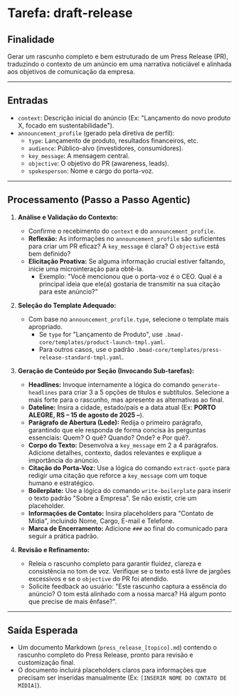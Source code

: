 # Tarefa: draft-release

## Finalidade

Gerar um rascunho completo e bem estruturado de um Press Release (PR), traduzindo o contexto de um anúncio em uma narrativa noticiável e alinhada aos objetivos de comunicação da empresa.

---

## Entradas

- `context`: Descrição inicial do anúncio (Ex: "Lançamento do novo produto X, focado em sustentabilidade").
- `announcement_profile` (gerado pela diretiva de perfil):
    - `type`: Lançamento de produto, resultados financeiros, etc.
    - `audience`: Público-alvo (investidores, consumidores).
    - `key_message`: A mensagem central.
    - `objective`: O objetivo do PR (awareness, leads).
    - `spokesperson`: Nome e cargo do porta-voz.

---

## Processamento (Passo a Passo Agentic)

1.  **Análise e Validação do Contexto:**
    * Confirme o recebimento do `context` e do `announcement_profile`.
    * **Reflexão:** As informações no `announcement_profile` são suficientes para criar um PR eficaz? A `key_message` é clara? O `objective` está bem definido?
    * **Elicitação Proativa:** Se alguma informação crucial estiver faltando, inicie uma microinteração para obtê-la.
        * Exemplo: "Você mencionou que o porta-voz é o CEO. Qual é a principal ideia que ele(a) gostaria de transmitir na sua citação para este anúncio?"

2.  **Seleção do Template Adequado:**
    * Com base no `announcement_profile.type`, selecione o template mais apropriado.
        * Se `type` for "Lançamento de Produto", use `.bmad-core/templates/product-launch-tmpl.yaml`.
        * Para outros casos, use o padrão `.bmad-core/templates/press-release-standard-tmpl.yaml`.

3.  **Geração de Conteúdo por Seção (Invocando Sub-tarefas):**
    * **Headlines:** Invoque internamente a lógica do comando `generate-headlines` para criar 3 a 5 opções de títulos e subtítulos. Selecione a mais forte para o rascunho, mas apresente as alternativas ao final.
    * **Dateline:** Insira a cidade, estado/país e a data atual (Ex: **PORTO ALEGRE, RS – 15 de agosto de 2025 –**).
    * **Parágrafo de Abertura (Lede):** Redija o primeiro parágrafo, garantindo que ele responda de forma concisa às perguntas essenciais: Quem? O quê? Quando? Onde? e Por quê?.
    * **Corpo do Texto:** Desenvolva a `key_message` em 2 a 4 parágrafos. Adicione detalhes, contexto, dados relevantes e explique a importância do anúncio.
    * **Citação do Porta-Voz:** Use a lógica do comando `extract-quote` para redigir uma citação que reforce a `key_message` com um toque humano e estratégico.
    * **Boilerplate:** Use a lógica do comando `write-boilerplate` para inserir o texto padrão "Sobre a Empresa". Se não existir, crie um placeholder.
    * **Informações de Contato:** Insira placeholders para "Contato de Mídia", incluindo Nome, Cargo, E-mail e Telefone.
    * **Marca de Encerramento:** Adicione `###` ao final do comunicado para seguir a prática padrão.

4.  **Revisão e Refinamento:**
    * Releia o rascunho completo para garantir fluidez, clareza e consistência no tom de voz. Verifique se o texto está livre de jargões excessivos e se o `objective` do PR foi atendido.
    * Solicite feedback ao usuário: "Este rascunho captura a essência do anúncio? O tom está alinhado com a nossa marca? Há algum ponto que precise de mais ênfase?".

---

## Saída Esperada

-   Um documento Markdown (`press_release_[topico].md`) contendo o rascunho completo do Press Release, pronto para revisão e customização final.
-   O documento incluirá placeholders claros para informações que precisam ser inseridas manualmente (Ex: `[INSERIR NOME DO CONTATO DE MÍDIA]`).